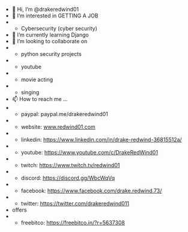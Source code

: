 - 👋 Hi, I’m @drakeredwind01
- 👀 I’m interested in GETTING A JOB
- - Cybersecurity (cyber security)
- 🌱 I’m currently learning Django
- 💞️ I’m looking to collaborate on 
- - python security projects
- - youtube
- - movie acting
- - singing
- 📫 How to reach me ...
- - paypal:      paypal.me/drakeredwind01
- - website:     www.redwind01.com 
- - linkedin:    https://www.linkedin.com/in/drake-redwind-36815512a/
- - youtube:     https://www.youtube.com/c/DrakeRedWind01
- - twitch:      https://www.twitch.tv/redwind01
- - discord:     https://discord.gg/WbcWqVq
- - facebook:    https://www.facebook.com/drake.redwind.73/
- - twitter:     https://twitter.com/drakeredwind011
- offers
- - freebitco:   https://freebitco.in/?r=5637308



<!---
drakeredwind01/drakeredwind01 is a ✨ special ✨ repository because its `README.md` (this file) appears on your GitHub profile.
You can click the Preview link to take a look at your changes.
--->
